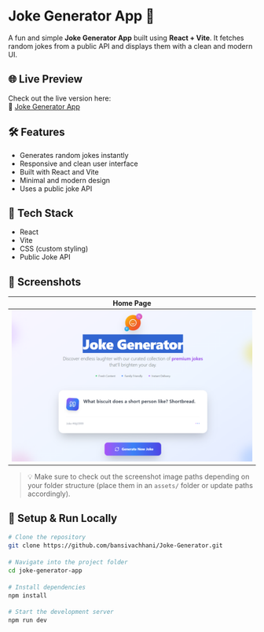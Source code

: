 # Joke Generator App 🤣

A fun and simple **Joke Generator App** built using **React + Vite**. It fetches random jokes from a public API and displays them with a clean and modern UI.

## 🌐 Live Preview

Check out the live version here:  
🔗 [Joke Generator App](https://joke-generator-lake.vercel.app/)

## 🛠️ Features

- Generates random jokes instantly
- Responsive and clean user interface
- Built with React and Vite
- Minimal and modern design
- Uses a public joke API

## 🚀 Tech Stack

- React
- Vite
- CSS (custom styling)
- Public Joke API

## 📸 Screenshots

| Home Page                          |
|-----------------------------------|
| ![Home](./src/assets/home.png) |


> 💡 Make sure to check out the screenshot image paths depending on your folder structure (place them in an `assets/` folder or update paths accordingly).

## 🔧 Setup & Run Locally

```bash
# Clone the repository
git clone https://github.com/bansivachhani/Joke-Generator.git

# Navigate into the project folder
cd joke-generator-app

# Install dependencies
npm install

# Start the development server
npm run dev
